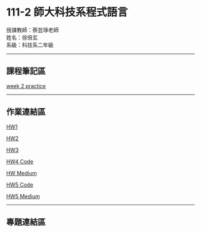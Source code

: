 # 111-2 師大科技系程式語言
授課教師：蔡芸琤老師  
姓名：徐倍玄    
系級：科技系二年級 

-------
課程筆記區 
---
[week 2 practice](https://github.com/xuanhsu/111-2-programming/blob/main/practice%201/practice1_hsu.ipynb) 

---
作業連結區 
---
[HW1](https://github.com/xuanhsu/111-2-programming/blob/main/HW1/HW1.ipynb)

[HW2](https://github.com/xuanhsu/111-2-programming/blob/main/HW2/HW2.ipynb)

[HW3](https://github.com/xuanhsu/111-2-programming/blob/main/HW3/%E7%B6%B2%E8%B7%AF%E7%88%AC%E8%9F%B2(HW3).ipynb)

[HW4 Code](https://github.com/xuanhsu/111-2-programming/blob/main/HW4/HW4.ipynb)

[HW Medium](https://medium.com/@41071206h/notebookcheck%E7%AD%86%E9%9B%BB%E8%A9%95%E6%B8%AC%E5%85%A7%E5%AE%B9%E6%8A%93%E5%8F%96%E8%88%87%E8%A6%96%E8%A6%BA%E5%8C%96-ba4738a8ac9b)

[HW5 Code](https://github.com/xuanhsu/111-2-programming/blob/main/HW5/HW5.ipynb)

[HW5 Medium](https://medium.com/@41071206h/%E6%8C%87%E5%AE%9A%E7%AD%86%E9%9B%BB%E5%9E%8B%E8%99%9F%E6%96%87%E7%AB%A0%E6%8A%93%E5%8F%96%E4%B8%A6%E8%A6%96%E8%A6%BA%E5%8C%96-c5a18dfdb4ca)


---
專題連結區 
---
